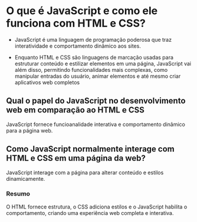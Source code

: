 # O que é JavaScript e como ele funciona com HTML e CSS?

* JavaScript é uma linguagem de programação poderosa que traz interatividade e comportamento dinâmico aos sites.

* Enquanto HTML e CSS são linguagens de marcação usadas para estruturar conteúdo e estilizar elementos em uma página, JavaScript vai além disso, permitindo funcionalidades mais complexas, como manipular entradas do usuário, animar elementos e até mesmo criar aplicativos web completos



## Qual o papel do JavaScript no desenvolvimento web em comparação ao HTML e CSS

JavaScript fornece funcioanalidade interativa e comportamento dinâmico para a página web.


## Como JavaScript normalmente interage com HTML e CSS em uma página da web?

JavaScript interage com a página para alterar conteúdo e estilos dinamicamente.


### Resumo

O HTML fornece estrutura, o CSS adiciona estilos e o JavaScript habilita o comportamento, criando uma experiência web completa e interativa.
